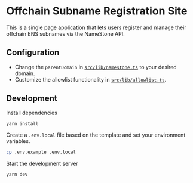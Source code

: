 # Offchain Subname Registration Site

This is a single page application that lets users register and manage their offchain ENS subnames via the NameStone API.

## Configuration

- Change the `parentDomain` in [`src/lib/namestone.ts`](./src/lib/namestone.ts#L5) to your desired domain.
- Customize the allowlist functionality in [`src/lib/allowlist.ts`](./src/lib/allowlist.ts).

## Development

Install dependencies

```bash
yarn install
```

Create a `.env.local` file based on the template and set your environment variables.

```bash
cp .env.example .env.local
```

Start the development server

```bash
yarn dev
```
